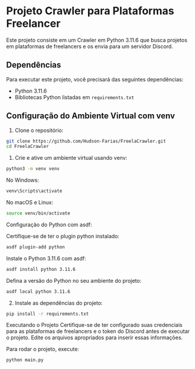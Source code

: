 # Projeto Crawler para Plataformas Freelancer

Este projeto consiste em um Crawler em Python 3.11.6 que busca projetos em plataformas de freelancers e os envia para um servidor Discord.

## Dependências

Para executar este projeto, você precisará das seguintes dependências:

- Python 3.11.6
- Bibliotecas Python listadas em `requirements.txt`

## Configuração do Ambiente Virtual com venv

1. Clone o repositório:

```bash
git clone https://github.com/Hudson-Farias/FreelaCrawler.git
cd FreelaCrawler
```

1. Crie e ative um ambiente virtual usando venv:

```bash
python3 -m venv venv
```
No Windows:

```bash
venv\Scripts\activate
```

No macOS e Linux:

```bash
source venv/bin/activate
```

Configuração do Python com asdf:

Certifique-se de ter o plugin python instalado:

```bash
asdf plugin-add python
```

Instale o Python 3.11.6 com asdf:

```bash
asdf install python 3.11.6
```

Defina a versão do Python no seu ambiente do projeto:

```bash
asdf local python 3.11.6
```

2. Instale as dependências do projeto:

```bash
pip install -r requirements.txt
```

Executando o Projeto
Certifique-se de ter configurado suas credenciais para as plataformas de freelancers e o token do Discord antes de executar o projeto. Edite os arquivos apropriados para inserir essas informações.

Para rodar o projeto, execute:

```bash
python main.py
